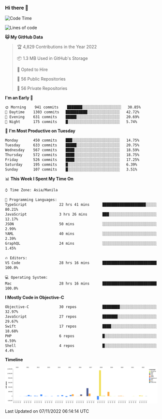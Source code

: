 ### Hi there 👋

<!--START_SECTION:waka-->
![Code Time](http://img.shields.io/badge/Code%20Time-3%2C292%20hrs%2035%20mins-blue)

![Lines of code](https://img.shields.io/badge/From%20Hello%20World%20I%27ve%20Written-2%20Million%20lines%20of%20code-blue)

**🐱 My GitHub Data** 

> 🏆 4,829 Contributions in the Year 2022
 > 
> 📦 1.3 MB Used in GitHub's Storage 
 > 
> 💼 Opted to Hire
 > 
> 📜 56 Public Repositories 
 > 
> 🔑 56 Private Repositories  
 > 
**I'm an Early 🐤** 

```text
🌞 Morning    941 commits    ███████░░░░░░░░░░░░░░░░░░   30.85% 
🌆 Daytime    1303 commits   ██████████░░░░░░░░░░░░░░░   42.72% 
🌃 Evening    631 commits    █████░░░░░░░░░░░░░░░░░░░░   20.69% 
🌙 Night      175 commits    █░░░░░░░░░░░░░░░░░░░░░░░░   5.74%

```
📅 **I'm Most Productive on Tuesday** 

```text
Monday       450 commits    ███░░░░░░░░░░░░░░░░░░░░░░   14.75% 
Tuesday      633 commits    █████░░░░░░░░░░░░░░░░░░░░   20.75% 
Wednesday    567 commits    ████░░░░░░░░░░░░░░░░░░░░░   18.59% 
Thursday     572 commits    ████░░░░░░░░░░░░░░░░░░░░░   18.75% 
Friday       526 commits    ████░░░░░░░░░░░░░░░░░░░░░   17.25% 
Saturday     195 commits    █░░░░░░░░░░░░░░░░░░░░░░░░   6.39% 
Sunday       107 commits    █░░░░░░░░░░░░░░░░░░░░░░░░   3.51%

```


📊 **This Week I Spent My Time On** 

```text
⌚︎ Time Zone: Asia/Manila

💬 Programming Languages: 
TypeScript               22 hrs 41 mins      ████████████████████░░░░░   80.21% 
JavaScript               3 hrs 26 mins       ███░░░░░░░░░░░░░░░░░░░░░░   12.17% 
JSON                     50 mins             ░░░░░░░░░░░░░░░░░░░░░░░░░   2.99% 
YAML                     40 mins             ░░░░░░░░░░░░░░░░░░░░░░░░░   2.39% 
GraphQL                  24 mins             ░░░░░░░░░░░░░░░░░░░░░░░░░   1.45%

🔥 Editors: 
VS Code                  28 hrs 16 mins      █████████████████████████   100.0%

💻 Operating System: 
Mac                      28 hrs 16 mins      █████████████████████████   100.0%

```

**I Mostly Code in Objective-C** 

```text
Objective-C              30 repos            ████████░░░░░░░░░░░░░░░░░   32.97% 
JavaScript               27 repos            ███████░░░░░░░░░░░░░░░░░░   29.67% 
Swift                    17 repos            ████░░░░░░░░░░░░░░░░░░░░░   18.68% 
PHP                      6 repos             █░░░░░░░░░░░░░░░░░░░░░░░░   6.59% 
Shell                    4 repos             █░░░░░░░░░░░░░░░░░░░░░░░░   4.4%

```


**Timeline**

![Chart not found](https://raw.githubusercontent.com/rad182/rad182/main/charts/bar_graph.png) 


 Last Updated on 07/11/2022 06:14:14 UTC
<!--END_SECTION:waka-->


<!--
**rad182/rad182** is a ✨ _special_ ✨ repository because its `README.md` (this file) appears on your GitHub profile.

Here are some ideas to get you started:

- 🔭 I’m currently working on ...
- 🌱 I’m currently learning ...
- 👯 I’m looking to collaborate on ...
- 🤔 I’m looking for help with ...
- 💬 Ask me about ...
- 📫 How to reach me: ...
- 😄 Pronouns: ...
- ⚡ Fun fact: ...
-->
